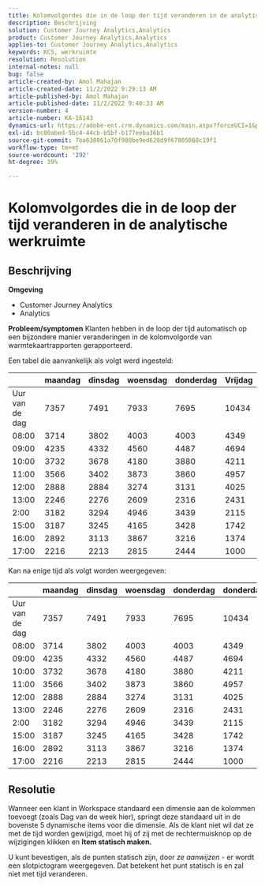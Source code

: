 ```yaml
---
title: Kolomvolgordes die in de loop der tijd veranderen in de analytische werkruimte
description: Beschrijving
solution: Customer Journey Analytics,Analytics
product: Customer Journey Analytics,Analytics
applies-to: Customer Journey Analytics,Analytics
keywords: KCS, werkruimte
resolution: Resolution
internal-notes: null
bug: false
article-created-by: Amol Mahajan
article-created-date: 11/2/2022 9:29:13 AM
article-published-by: Amol Mahajan
article-published-date: 11/2/2022 9:40:33 AM
version-number: 4
article-number: KA-16143
dynamics-url: https://adobe-ent.crm.dynamics.com/main.aspx?forceUCI=1&pagetype=entityrecord&etn=knowledgearticle&id=7eca03cc-905a-ed11-9561-6045bd006a22
exl-id: bc80abed-5bc4-44cb-b5bf-b177eeba36b1
source-git-commit: 7ba630861a70f980be9ed628d9f67805868c19f1
workflow-type: tm+mt
source-wordcount: '292'
ht-degree: 39%

---
```


# Kolomvolgordes die in de loop der tijd veranderen in de analytische werkruimte

## Beschrijving

<b>Omgeving</b>
- Customer Journey Analytics
- Analytics



<b>Probleem/symptomen</b>
Klanten hebben in de loop der tijd automatisch op een bijzondere manier veranderingen in de kolomvolgorde van warmtekaartrapporten gerapporteerd.

Een tabel die aanvankelijk als volgt werd ingesteld:


|   | maandag | dinsdag | woensdag | donderdag | Vrijdag |
| --- | --- | --- | --- | --- | --- |
| Uur van de dag | 7357 | 7491 | 7933 | 7695 | 10434 |
| 08:00 | 3714 | 3802 | 4003 | 4003 | 4349 |
| 09:00 | 4235 | 4332 | 4560 | 4487 | 4694 |
| 10:00 | 3732 | 3678 | 4180 | 3880 | 4211 |
| 11:00 | 3566 | 3402 | 3873 | 3860 | 4957 |
| 12:00 | 2888 | 2884 | 3274 | 3131 | 4025 |
| 13:00 | 2246 | 2276 | 2609 | 2316 | 2431 |
| 2:00 | 3182 | 3294 | 4946 | 3439 | 2115 |
| 15:00 | 3187 | 3245 | 4165 | 3428 | 1742 |
| 16:00 | 2892 | 3113 | 3867 | 3216 | 1374 |
| 17:00 | 2216 | 2213 | 2815 | 2444 | 1000 |


Kan na enige tijd als volgt worden weergegeven:


|   | maandag | dinsdag | woensdag | donderdag | donderdag |
| --- | --- | --- | --- | --- | --- |
| Uur van de dag | 7357 | 7491 | 7933 | 7695 | 10434 |
| 08:00 | 3714 | 3802 | 4003 | 4003 | 4349 |
| 09:00 | 4235 | 4332 | 4560 | 4487 | 4694 |
| 10:00 | 3732 | 3678 | 4180 | 3880 | 4211 |
| 11:00 | 3566 | 3402 | 3873 | 3860 | 4957 |
| 12:00 | 2888 | 2884 | 3274 | 3131 | 4025 |
| 13:00 | 2246 | 2276 | 2609 | 2316 | 2431 |
| 2:00 | 3182 | 3294 | 4946 | 3439 | 2115 |
| 15:00 | 3187 | 3245 | 4165 | 3428 | 1742 |
| 16:00 | 2892 | 3113 | 3867 | 3216 | 1374 |
| 17:00 | 2216 | 2213 | 2815 | 2444 | 1000 |



## Resolutie


Wanneer een klant in Workspace standaard een dimensie aan de kolommen toevoegt (zoals Dag van de week hier), springt deze standaard uit in de bovenste 5 dynamische items voor die dimensie. Als de klant niet wil dat ze met de tijd worden gewijzigd, moet hij of zij met de rechtermuisknop op de wijzigingen klikken en <b>Item statisch maken.</b>

U kunt bevestigen, als de punten statisch zijn, door *ze aanwijzen* - er wordt een slotpictogram weergegeven. Dat betekent het punt statisch is en zal niet met tijd veranderen.
